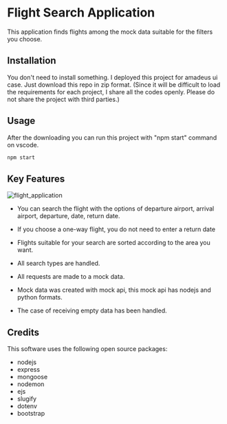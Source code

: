 # Flight Search Application

This application finds flights among the mock data suitable for the filters you choose.

## Installation

You don't need to install something. I deployed this project for amadeus ui case. Just download this repo in zip format. (Since it will be difficult to load the requirements for each project, I share all the codes openly. Please do not share the project with third parties.)

## Usage
After the downloading you can run this project with "npm start" command on vscode.

```bash
npm start
```

## Key Features

![flight_application](https://github.com/kutaymalik/amadeus-study-case-ui/assets/56682209/0296cce8-23d6-4d65-9c21-f0306bd28dfb)

- You can search the flight with the options of departure airport, arrival airport, departure, date, return date.

- If you choose a one-way flight, you do not need to enter a return date

- Flights suitable for your search are sorted according to the area you want.

- All search types are handled.

- All requests are made to a mock data.

- Mock data was created with mock api, this mock api has nodejs and python formats.

- The case of receiving empty data has been handled.

## Credits

This software uses the following open source packages:

- nodejs
- express
- mongoose
- nodemon
- ejs
- slugify
- dotenv
- bootstrap
